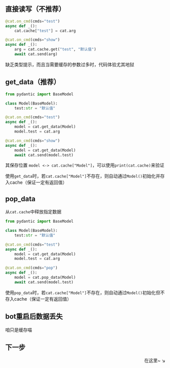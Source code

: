 ## 直接读写（不推荐）

```py
@cat.on_cmd(cmds="test")
async def _():
    cat.cache["test"] = cat.arg

@cat.on_cmd(cmds="show")
async def _():
    arg = cat.cache.get("test", "默认值")
    await cat.send(arg)
```

缺乏类型提示，而且当需要缓存的参数过多时，代码体验尤其地狱

## get_data（推荐）

```py
from pydantic import BaseModel

class Model(BaseModel):
    test:str = "默认值"

@cat.on_cmd(cmds="test")
async def _():
    model = cat.get_data(Model)
    model.test = cat.arg

@cat.on_cmd(cmds="show")
async def _():
    model = cat.get_data(Model)
    await cat.send(model.test)
```

其保存位置 `model <-> cat.cache["Model"]`，可以使用`print(cat.cache)`来验证

使用`get_data`时，若`cat.cache["Model"]`不存在，则自动通过`Model()`初始化并存入cache（保证一定有返回值）

## pop_data

从`cat.cache`中释放指定数据

```py
from pydantic import BaseModel

class Model(BaseModel):
    test:str = "默认值"

@cat.on_cmd(cmds="test")
async def _():
    model = cat.get_data(Model)
    model.test = cat.arg

@cat.on_cmd(cmds="pop")
async def _():
    model = cat.pop_data(Model)
    await cat.send(model.test)
```

使用`pop_data`时，若`cat.cache["Model"]`不存在，则自动通过`Model()`初始化但不存入cache（保证一定有返回值）

## bot重启后数据丢失

咱只是缓存喵

## 下一步

<div align="right">
    在这里~ ↘
</div>
